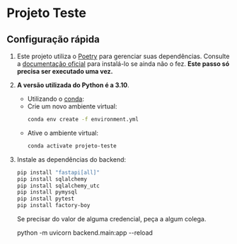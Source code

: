 # Projeto Teste

## Configuração rápida

1. Este projeto utiliza o [Poetry](https://python-poetry.org/) para gerenciar suas dependências.
    Consulte a [documentação oficial](https://python-poetry.org/docs/#installation) para instalá-lo se ainda não o fez.
    **Este passo só precisa ser executado uma vez.**

1. **A versão utilizada do Python é a 3.10**.

    - Utilizando o [conda](https://docs.conda.io/en/latest/miniconda.html):
    - Crie um novo ambiente virtual:
      ```sh
      conda env create -f environment.yml
      ```
    - Ative o ambiente virtual:
      ```sh
      conda activate projeto-teste
      ```


1. Instale as dependências do backend:

    ```sh
    pip install "fastapi[all]"
    pip install sqlalchemy
    pip install sqlalchemy_utc
    pip install pymysql
    pip install pytest
    pip install factory-boy
    ```

    Se precisar do valor de alguma credencial, peça a algum colega.

    python -m uvicorn backend.main:app --reload
